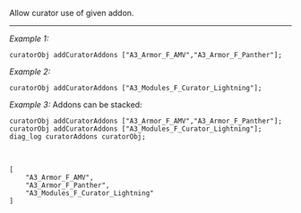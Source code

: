 Allow curator use of given addon.


---
*Example 1:*
```sqf
curatorObj addCuratorAddons ["A3_Armor_F_AMV","A3_Armor_F_Panther"];
```

*Example 2:*
```sqf
curatorObj addCuratorAddons ["A3_Modules_F_Curator_Lightning"];
```

*Example 3:*
Addons can be stacked:

```sqf
curatorObj addCuratorAddons ["A3_Armor_F_AMV","A3_Armor_F_Panther"];
curatorObj addCuratorAddons ["A3_Modules_F_Curator_Lightning"];
diag_log curatorAddons curatorObj;
```
<br>

```sqf
[
	"A3_Armor_F_AMV",
	"A3_Armor_F_Panther",
	"A3_Modules_F_Curator_Lightning"
]
```
